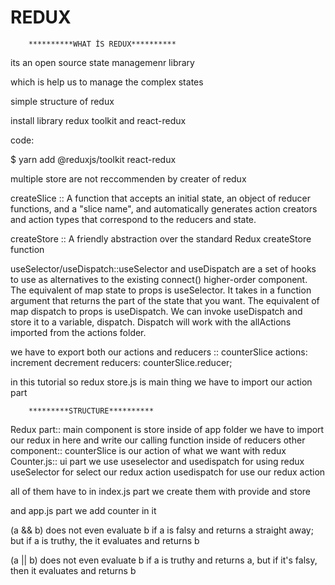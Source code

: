 # REDUX 
        **********WHAT İS REDUX**********

its an open source state managemenr library

which is help us to manage the complex states

simple structure of redux

install library redux toolkit and react-redux

code:
  
$ yarn add @reduxjs/toolkit react-redux

multiple store are not reccommenden by creater of redux

createSlice :: A function that accepts an initial state, an object of reducer functions, and a "slice name", and automatically generates action creators and action types that correspond to the reducers and state.


createStore :: A friendly abstraction over the standard Redux createStore function

useSelector/useDispatch::useSelector and useDispatch are a set of hooks to use as alternatives to the existing connect() higher-order component. The equivalent of map state to props is useSelector. It takes in a function argument that returns the part of the state that you want. The equivalent of map dispatch to props is useDispatch. We can invoke useDispatch and store it to a variable, dispatch. Dispatch will work with the allActions imported from the actions folder.


we have to export both our actions and reducers :: counterSlice actions: increment decrement reducers: counterSlice.reducer;

in this tutorial so redux store.js is main thing we have to import our action part

        *********STRUCTURE**********


Redux part:: main component is store inside of app folder we have to import our redux in here and write our calling function inside of reducers
other component:: counterSlice is our action of what we want with redux 
Counter.js:: ui part we use useselector and usedispatch for using redux useSelector for select our redux action usedispatch for use our redux action 

all of them have to in index.js part we create them with provide and store 

and app.js part we add counter in it 

(a && b) does not even evaluate b if a is falsy and returns a straight away; but if a is truthy, the it evaluates and returns b

(a || b) does not even evaluate b if a is truthy and returns a, but if it's falsy, then it evaluates and returns b
